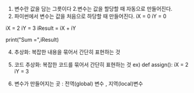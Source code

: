 1. 변수란 값을 담는 그릇이다
2.변수는 값을 할당할 때 자동으로 만들어진다.
3. 파이썬에서 변수는 값을 처음으로 하당할 때 만들어진다.
iX = 0
iY = 0

iX = 2
iY = 3
iResult = iX + iY

print("Sum =",iResult)

4. 추상화: 복잡한 내용을 묶어서 간단히 표현하는 것
5. 코드 추상화: 복잡한 코드를 묶어서 간단히 표현하는 것
ex) def assign():
	iX = 2
	iY = 3

6. 변수가 만들어지는 곳 : 전역(global) 변수 , 지역(local)변수